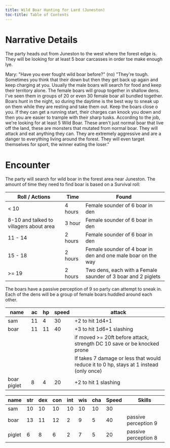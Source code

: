 ```yaml
---
title: Wild Boar Hunting for Lard (Juneston)
toc-title: Table of Contents
---
```


# Narrative Details

The party heads out from Juneston to the west where the forest edge is. They will be looking for at least 5 boar carcasses in order toe make enough lye.

Mary: "Have you ever fought wild boar before?" (no) "They're tough. Sometimes you think that their down but then they get back up again and keep charging at you. Usually the male boars will search for food and keep their territory alone. The female boars will group together in shallow dens. I've seen them in groups of 20 or even 30 female boar all bundled together. Boars hunt in the night, so during the daytime is the best way to sneak up on them while they are resting and take them out. Keep the boars close o you. If they can get a running start, their charges can knock you down and then you are easier to trample with their sharp tusks. According to the job, we're looking for at least 5 Wild Boar. These aren't just normal boar that live off the land, these are monsters that mutated from normal boar. They will attack and eat anything they can. They are extremely aggressive and are a danger to everything living around the forest. They will even target themselves for sport, the winner eating the loser."

# Encounter

The party will search for wild boar in the forest area near Juneston. The amount of time they need to find boar is based on a Survival roll:

| Roll / Actions                          | Time    | Found                                                        |
|-----------------------------------------|---------|--------------------------------------------------------------|
| < 10                                    | 4 hours | Female sounder of 6 boar in den                              |
| 8-10 and talked to villagers about area | 3 hour  | Female sounder of 6 boar in den                              |
| 11 - 14                                 | 2 hours | Female sounder of 6 boar in den                              |
| 15 - 18                                 | 2 hours | Female sounder of 4 boar in den and one male boar on the way |
| >= 19                                   | 2 hours | Two dens, each with a Female saunder of 3 boar and 2 piglets |

The boars have a passive perception of 9 so party can attempt to sneak in. Each of the dens will be a group of female boars huddled around each other.


| name        | ac | hp | speed | attack                                                                                 |
|-------------|----|----|-------|----------------------------------------------------------------------------------------|
| sam         | 11 | 4  | 30    | +2 to hit 1d4+1                                                                        |
| boar        | 11 | 11 | 40    | +3 to hit 1d6+1 slashing                                                               |
|             |    |    |       | if moved >= 20ft before attack, strength DC 10 save or be knocked prone                |
|             |    |    |       | If takes 7 damage or less that would reduce it to 0 hp, stays at 1 instead (only once) |
| boar piglet | 8  | 4  | 20    | +2 to hit 1 slashing                                                                   |


| name   | str | dex | con | int | wis | cha | Speed | Skills               |
|--------|-----|-----|-----|-----|-----|-----|-------|----------------------|
| sam    | 10  | 10  | 10  | 10  | 10  | 10  | 30    |                      |
| boar   | 13  | 11  | 12  | 2   | 9   | 5   | 40    | passive perception 9 |
| piglet | 6   | 8   | 6   | 2   | 7   | 5   | 20    | passive perception 8 |

